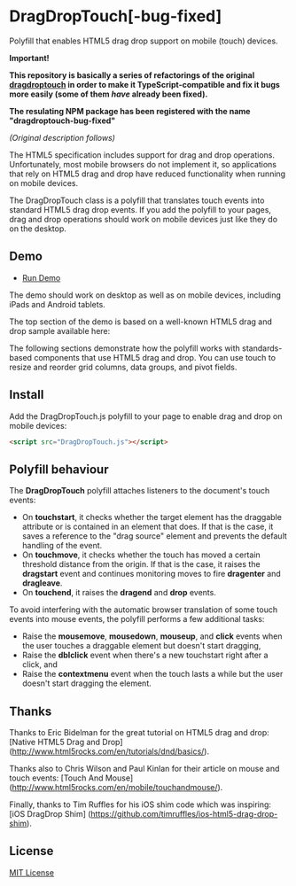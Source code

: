 # DragDropTouch[-bug-fixed]

Polyfill that enables HTML5 drag drop support on mobile (touch) devices.

**Important!**

**This repository is basically a series of refactorings of the original [dragdroptouch](https://github.com/Bernardo-Castilho/dragdroptouch) in order to make it TypeScript-compatible and fix it bugs more easily (some of them *have* already been fixed).**

**The resulating NPM package has been registered with the name "dragdroptouch-bug-fixed"**

*(Original description follows)*

The HTML5 specification includes support for drag and drop operations. 
Unfortunately, most mobile browsers do not implement it, so applications
that rely on HTML5 drag and drop have reduced functionality when running
on mobile devices.

The DragDropTouch class is a polyfill that translates touch events into
standard HTML5 drag drop events. If you add the polyfill to your pages,
drag and drop operations should work on mobile devices just like they 
do on the desktop.

## Demo

- [Run Demo](http://bernardo-castilho.github.io/DragDropTouch/demo/index.htm)

The demo should work on desktop as well as on mobile devices, including
iPads and Android tablets.

The top section of the demo is based on a well-known HTML5 drag and drop 
sample available here: 

The following sections demonstrate how the polyfill works with 
standards-based components that use HTML5 drag and drop. You can use
touch to resize and reorder grid columns, data groups, and pivot
fields.

## Install

Add the DragDropTouch.js polyfill to your page to enable drag and drop on mobile devices:

```html
<script src="DragDropTouch.js"></script>
```

## Polyfill behaviour

The **DragDropTouch** polyfill attaches listeners to the document's touch events:

- On **touchstart**, it checks whether the target element has the draggable attribute 
  or is contained in an element that does. If that is the case, it saves a reference 
  to the "drag source" element and prevents the default handling of the event.
- On **touchmove**, it checks whether the touch has moved a certain threshold distance
  from the origin. If that is the case, it raises the **dragstart** event and continues
  monitoring moves to fire **dragenter** and **dragleave**.
- On **touchend**, it raises the **dragend** and **drop** events.

To avoid interfering with the automatic browser translation of some touch events into 
mouse events, the polyfill performs a few additional tasks: 

- Raise the **mousemove**, **mousedown**, **mouseup**, and **click** events when the 
  user touches a draggable element but doesn't start dragging,
- Raise the **dblclick** event when there's a new touchstart right after a click, and
- Raise the **contextmenu** event when the touch lasts a while but the user doesn't 
  start dragging the element.

## Thanks

Thanks to Eric Bidelman for the great tutorial on HTML5 drag and drop: [Native HTML5 Drag and Drop] (http://www.html5rocks.com/en/tutorials/dnd/basics/).

Thanks also to Chris Wilson and Paul Kinlan for their article on mouse and touch events: [Touch And Mouse] (http://www.html5rocks.com/en/mobile/touchandmouse/).

Finally, thanks to Tim Ruffles for his iOS shim code which was inspiring: [iOS DragDrop Shim] (https://github.com/timruffles/ios-html5-drag-drop-shim).

## License

[MIT License](LICENSE)

